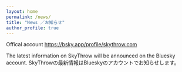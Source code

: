 ```yaml
---
layout: home
permalink: /news/
title: "News ／お知らせ"
author_profile: true
---
```


Offical account
https://bsky.app/profile/skythrow.com

The latest information on SkyThrow will be announced on the Bluesky account.
SkyThrowの最新情報はBlueskyのアカウントでお知らせします。

